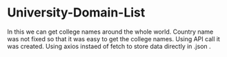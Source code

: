 # University-Domain-List

In this we can get college names around the whole world.
Country name was not fixed so that it was easy to get the college names.
Using API call it was created.
Using axios instaed of fetch to store data directly in .json .
